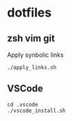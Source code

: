 # dotfiles

## zsh vim git

Apply synbolic links

```
./apply_links.sh
```

## VSCode

```
cd .vscode
./vscode_install.sh
```

